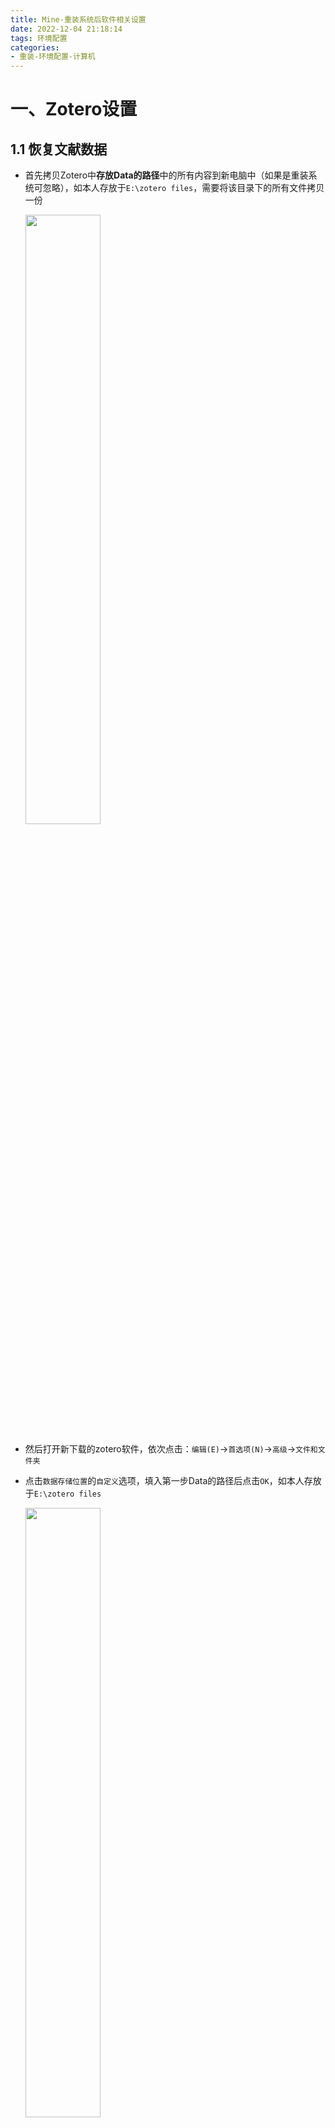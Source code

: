```yaml
---
title: Mine-重装系统后软件相关设置
date: 2022-12-04 21:18:14
tags: 环境配置
categories:
- 重装-环境配置-计算机
---
```


# 一、Zotero设置

## 1.1 恢复文献数据

- 首先拷贝Zotero中**存放Data的路径**中的所有内容到新电脑中（如果是重装系统可忽略），如本人存放于`E:\zotero files`，需要将该目录下的所有文件拷贝一份

	<img src="papers_local_zotero.png" width="50%" heigh="50%">

- 然后打开新下载的zotero软件，依次点击：`编辑(E)`->`首选项(N)`->`高级`->`文件和文件夹`

- 点击`数据存储位置`的`自定义`选项，填入第一步Data的路径后点击`OK`，如本人存放于`E:\zotero files`

	<img src='optional.png' width='50%' heigh='50%'>

- 最后重启zotero软件

## 1.2 安装插件

- 插件安装方式

	- 1. 先下载相关插件的`.spi`文件
	- 2. 在zotero软件中点击`工具(T)`->`插件`->`小齿轮`->`Install Add-on from file...`->`选择对应.spi文件`->`Install now`->`重启`

	<img src='zotero_extensions1.png' width='50%' heigh='50%'>
	<img src='zotero_extensions_installnow.png' width='50%' heigh='50%'>

- [zotero](https://zotero-chinese.gitee.io/zotero-plugins/#/)插件镜像网站

- [jasminum](https://github.com/l0o0/jasminum/releases)插件用于中文文献条目的自动抓取

	- 可通过github链接或搜索：https://github.com/l0o0/jasminum/releases

- [pdf-translate](https://github.com/windingwind/zotero-pdf-translate/releases/tag/v0.9.4)插件用于pdf便捷翻译

	- 可通过github链接或搜索：https://github.com/windingwind/zotero-pdf-translate/releases/tag/v2.0.3

# 二、浏览器设置

## 2.1 开启实时字幕翻译功能

- 谷歌：`设置`->`无障碍`->`实时字幕`
- Edge：`设置`->`辅助功能`->`实时字幕`（Edge102有该功能，Edge103没有）

## 2.2 安装插件

# 三、遇到软件无法被搜索到的情况

如`everything`软件无法搜索到

- 先在桌面对软件建立桌面快捷键

- 将快捷方式复制到`C:\ProgramData\Microsoft\Windows\Start Menu\Programs`

参考自：https://blog.csdn.net/qq_40579464/article/details/105342847

# 四、QT安装

## 4.1 配置MSVC（参考“QT编程经验”文章的配置方法）

## 4.2 安装QT Creator5.12.6版本
参考：https://blog.csdn.net/qq_41453285/article/details/89853671

## 4.3 配置MySQL
参考：https://subingwen.cn/qt/sql-driver/ & https://zhuanlan.zhihu.com/p/188416607

	- LIBS += "D:\Project\Wireless_communication_software\mysql_v8.0.32\MySQL Server 8.0\lib\libmysql.lib"
	- INCLUDEPATH += "D:\Project\Wireless_communication_software\mysql_v8.0.32\MySQL Server 8.0\include"
	- DEPENDPATH += "D:\Project\Wireless_communication_software\mysql_v8.0.32\MySQL Server 8.0\include"

## 4.4 Nivicate破解版安装

- [NavicatPremium16破解](https://www.cnblogs.com/kkdaj/p/16260681.html)

# 五、Vscode相关编译器配置

## 5.1 C/C++配置

- 参考：[用vscode优雅配置c/c++环境！](https://zhuanlan.zhihu.com/p/610895870)
	- 下载好vscode后从`3`部分下载MinGW开始进行配置
	- [MinGW下载安装](https://blog.csdn.net/woxingzou/article/details/113746142）：https://pan.baidu.com/s/1ylj4YG7CBtv4C_RtVEtZ9Q) 验证码：ftk5
- 下载完MinGW后，配置VScode的部分参考[VSCode配置C/C++环境](https://zhuanlan.zhihu.com/p/87864677)的第`3`部分
- C++在vscode中运行是否每次都需要配置环境：https://www.zhihu.com/question/456362523

## 5.2 Vscode中配置Keil

- 参考：(VS Code编写Keil uVison 5工程)[https://blog.csdn.net/weixin_43576926/article/details/107736692]

# 六、JetBrains全家桶
## 6.1 CLion配置C++

> [MacOS 配置Clion的C/C++环境的详细步骤及mac终端报错问题解决](https://blog.csdn.net/weixin_45571585/article/details/126977413)